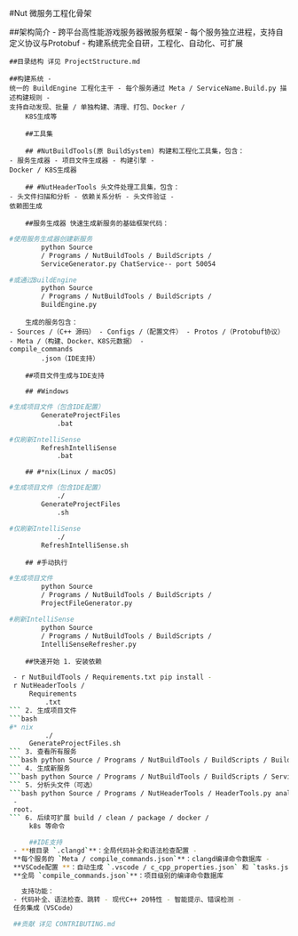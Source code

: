 #Nut 微服务工程化骨架

##架构简介 - 跨平台高性能游戏服务器微服务框架 - 每个服务独立进程，支持自定义协议与Protobuf -
    构建系统完全自研，工程化、自动化、可扩展

    ##目录结构 详见 ProjectStructure.md

    ##构建系统 -
    统一的 BuildEngine 工程化主干 - 每个服务通过 Meta / ServiceName.Build.py 描述构建规则 -
    支持自动发现、批量 / 单独构建、清理、打包、Docker /
        K8S生成等

        ##工具集

        ## #NutBuildTools(原 BuildSystem) 构建和工程化工具集，包含：
    - 服务生成器 - 项目文件生成器 - 构建引擎 -
    Docker / K8S生成器

        ## #NutHeaderTools 头文件处理工具集，包含：
    - 头文件扫描和分析 - 依赖关系分析 - 头文件验证 -
    依赖图生成

        ##服务生成器 快速生成新服务的基础框架代码：

```bash
#使用服务生成器创建新服务
        python Source
        / Programs / NutBuildTools / BuildScripts /
        ServiceGenerator.py ChatService-- port 50054

#或通过BuildEngine
        python Source
        / Programs / NutBuildTools / BuildScripts /
        BuildEngine.py
```

        生成的服务包含：
    - Sources /（C++ 源码） - Configs /（配置文件） - Protos /（Protobuf协议） - Meta /（构建、Docker、K8S元数据） -
    compile_commands
            .json（IDE支持）

        ##项目文件生成与IDE支持

        ## #Windows
```bash
#生成项目文件（包含IDE配置）
        GenerateProjectFiles
            .bat

#仅刷新IntelliSense
        RefreshIntelliSense
            .bat
```

        ## #*nix(Linux / macOS)
```bash
#生成项目文件（包含IDE配置）
            ./
        GenerateProjectFiles
            .sh

#仅刷新IntelliSense
            ./
        RefreshIntelliSense.sh
```

        ## #手动执行
```bash
#生成项目文件
        python Source
        / Programs / NutBuildTools / BuildScripts /
        ProjectFileGenerator.py

#刷新IntelliSense
        python Source
        / Programs / NutBuildTools / BuildScripts /
        IntelliSenseRefresher.py
```

        ##快速开始 1. 安装依赖
   ```bash pip install
    - r NutBuildTools / Requirements.txt pip install -
    r NutHeaderTools /
        Requirements
            .txt
   ``` 2. 生成项目文件
   ```bash
#* nix
            ./
        GenerateProjectFiles.sh
   ``` 3. 查看所有服务
   ```bash python Source / Programs / NutBuildTools / BuildScripts / BuildEngine.py
   ``` 4. 生成新服务
   ```bash python Source / Programs / NutBuildTools / BuildScripts / ServiceGenerator.py MyService
   ``` 5. 分析头文件（可选）
   ```bash python Source / Programs / NutHeaderTools / HeaderTools.py analyze-- project
    -
    root.
   ``` 6. 后续可扩展 build / clean / package / docker /
        k8s 等命令

        ##IDE支持
    - **根目录 `.clangd`**：全局代码补全和语法检查配置 -
    **每个服务的 `Meta / compile_commands.json`**：clangd编译命令数据库 -
    **VSCode配置 **：自动生成 `.vscode / c_cpp_properties.json` 和 `tasks.json`（仅Linux / macOS / g++ / clang++） -
    **全局 `compile_commands.json`**：项目级别的编译命令数据库

      支持功能：
    - 代码补全、语法检查、跳转 - 现代C++ 20特性 - 智能提示、错误检测 -
    任务集成（VSCode）

    ##贡献 详见 CONTRIBUTING.md